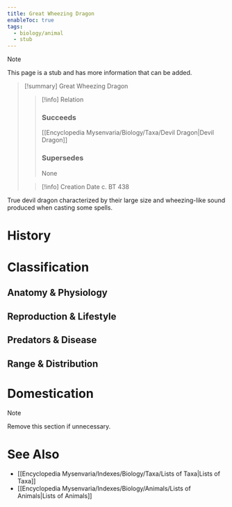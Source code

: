```yaml
---
title: Great Wheezing Dragon
enableToc: true
tags:
  - biology/animal
  - stub
---
```


> [!note]
> This page is a stub and has more information that can be added.

> [!summary] Great Wheezing Dragon
> > [!info] Relation
> > ### Succeeds
> > [[Encyclopedia Mysenvaria/Biology/Taxa/Devil Dragon|Devil Dragon]]
> > ### Supersedes
> > None
>
> > [!info] Creation Date
> > c. BT 438

True devil dragon characterized by their large size and wheezing-like sound produced when casting some spells.
# History

# Classification
## Anatomy & Physiology

## Reproduction & Lifestyle

## Predators & Disease

## Range & Distribution

# Domestication

> [!note]
> Remove this section if unnecessary.
# See Also
- [[Encyclopedia Mysenvaria/Indexes/Biology/Taxa/Lists of Taxa|Lists of Taxa]]
- [[Encyclopedia Mysenvaria/Indexes/Biology/Animals/Lists of Animals|Lists of Animals]]